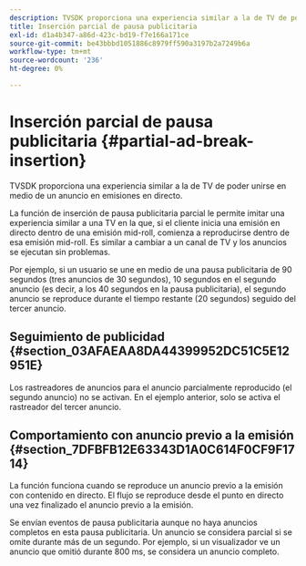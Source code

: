 ```yaml
---
description: TVSDK proporciona una experiencia similar a la de TV de poder unirse en medio de un anuncio en emisiones en directo.
title: Inserción parcial de pausa publicitaria
exl-id: d1a4b347-a86d-423c-bd19-f7e166a171ce
source-git-commit: be43bbbd1051886c8979ff590a3197b2a7249b6a
workflow-type: tm+mt
source-wordcount: '236'
ht-degree: 0%

---
```


# Inserción parcial de pausa publicitaria {#partial-ad-break-insertion}

TVSDK proporciona una experiencia similar a la de TV de poder unirse en medio de un anuncio en emisiones en directo.

La función de inserción de pausa publicitaria parcial le permite imitar una experiencia similar a una TV en la que, si el cliente inicia una emisión en directo dentro de una emisión mid-roll, comienza a reproducirse dentro de esa emisión mid-roll. Es similar a cambiar a un canal de TV y los anuncios se ejecutan sin problemas.

Por ejemplo, si un usuario se une en medio de una pausa publicitaria de 90 segundos (tres anuncios de 30 segundos), 10 segundos en el segundo anuncio (es decir, a los 40 segundos en la pausa publicitaria), el segundo anuncio se reproduce durante el tiempo restante (20 segundos) seguido del tercer anuncio.

## Seguimiento de publicidad {#section_03AFAEAA8DA44399952DC51C5E12951E}

Los rastreadores de anuncios para el anuncio parcialmente reproducido (el segundo anuncio) no se activan. En el ejemplo anterior, solo se activa el rastreador del tercer anuncio.

## Comportamiento con anuncio previo a la emisión {#section_7DFBFB12E63343D1A0C614F0CF9F1714}

La función funciona cuando se reproduce un anuncio previo a la emisión con contenido en directo. El flujo se reproduce desde el punto en directo una vez finalizado el anuncio previo a la emisión.

Se envían eventos de pausa publicitaria aunque no haya anuncios completos en esta pausa publicitaria. Un anuncio se considera parcial si se omite durante más de un segundo. Por ejemplo, si un visualizador ve un anuncio que omitió durante 800 ms, se considera un anuncio completo.
